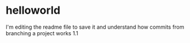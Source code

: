 # helloworld

I'm editing the readme file to save it and understand how commits from branching a project works
1.1
